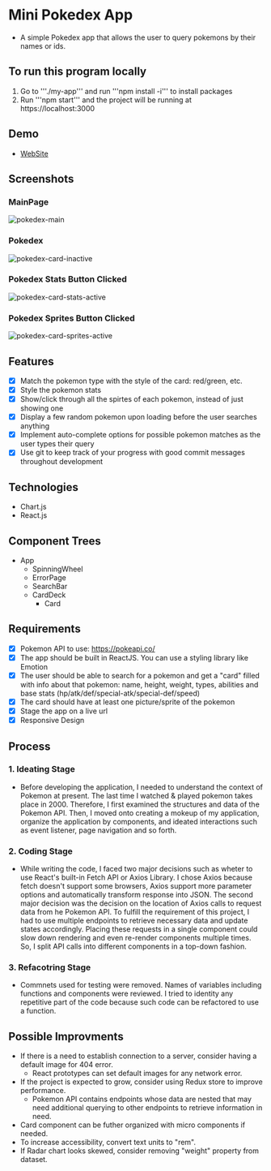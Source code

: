 # Mini Pokedex App
- A simple Pokedex app that allows the user to query pokemons by their names or ids.

## To run this program locally
1. Go to '''./my-app''' and run '''npm install -i''' to install packages
2. Run '''npm start''' and the project will be running at https://localhost:3000

## Demo
 - [WebSite](https://freewebhosting-bda42.web.app/)

## Screenshots
### MainPage
<img src="https://github.com/danlee0528/Pokedex-Mini/blob/main/my-app/src/assets/pokedex-main.PNG" alt="pokedex-main"/>

### Pokedex  
<img src="https://github.com/danlee0528/Pokedex-Mini/blob/main/my-app/src/assets/pokedex-card-inactive.PNG" alt="pokedex-card-inactive"/>

### Pokedex Stats Button Clicked
<img src="https://github.com/danlee0528/Pokedex-Mini/blob/main/my-app/src/assets/pokedex-card-stats-active.PNG" alt="pokedex-card-stats-active"/>

### Pokedex Sprites Button Clicked
<img src="https://github.com/danlee0528/Pokedex-Mini/blob/main/my-app/src/assets/pokedex-card-sprites-active.PNG" alt="pokedex-card-sprites-active"/>

## Features
- [x] Match the pokemon type with the style of the card: red/green, etc.
- [x] Style the pokemon stats
- [x] Show/click through all the spirtes of each pokemon, instead of just showing one
- [x] Display a few random pokemon upon loading before the user searches anything
- [x] Implement auto-complete options for possible pokemon matches as the user types their query
- [x] Use git to keep track of your progress with good commit messages throughout development

## Technologies
- Chart.js
- React.js

## Component Trees
- App
    - SpinningWheel
    - ErrorPage
    - SearchBar
    - CardDeck
        - Card

## Requirements
- [x] Pokemon API to use: https://pokeapi.co/
- [x] The app should be built in ReactJS. You can use a styling library like Emotion
- [x] The user should be able to search for a pokemon and get a "card" filled with info about that pokemon: name, height, weight, types, abilities and base stats (hp/atk/def/special-atk/special-def/speed)
- [x] The card should have at least one picture/sprite of the pokemon
- [x] Stage the app on a live url
- [x] Responsive Design

## Process
### 1. Ideating Stage
- Before developing the application, I needed to understand the context of Pokemon at present. The last time I watched & played pokemon takes place in 2000. Therefore, I first examined the structures and data of the Pokemon API. Then, I moved onto creating a mokeup of my application, organize the application by components, and ideated interactions such as event listener, page navigation and so forth.

### 2. Coding Stage
- While writing the code, I faced two major decisions such as wheter to use React's built-in Fetch API or Axios Library. I chose Axios because fetch doesn't support some browsers, Axios support more parameter options and automatically transform response into JSON. The second major decision was the decision on the location of Axios calls to request data from he Pokemon API. To fulfill the requirement of this project, I had to use multiple endpoints to retrieve necessary data and update states accordingly. Placing these requests in a single component could slow down rendering and even re-render components multiple times. So, I split API calls into different components in a top-down fashion. 

### 3. Refacotring Stage
- Commnets used for testing were removed. Names of variables including functions and components were reviewed. I tried to identity any repetitive part of the code because such code can be refactored to use a function.


## Possible Improvments
- If there is a need to establish connection to a server, consider having a default image for 404 error.
    - React prototypes can set default images for any network error.
- If the project is expected to grow, consider using Redux store to improve performance.
    - Pokemon API contains endpoints whose data are nested that may need additional querying to other endpoints to retrieve information in need.
- Card component can be futher organized with micro components if needed.
- To increase accessibility, convert text units to "rem".
- If Radar chart looks skewed, consider removing "weight" property from dataset.
